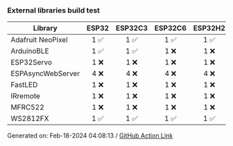 ### External libraries build test

Library|ESP32|ESP32C3|ESP32C6|ESP32H2|ESP32S2|ESP32S3
-|:-:|:-:|:-:|:-:|:-:|:-:
Adafruit NeoPixel|1 :white_check_mark: |1 :white_check_mark: |1 :white_check_mark: |1 :white_check_mark: |1 :white_check_mark: |1 :white_check_mark: 
ArduinoBLE|1 :white_check_mark: |1 :white_check_mark: |1 :x: |1 :x: |N/A|1 :white_check_mark: 
ESP32Servo|1 :x: |1 :x: |1 :x: |1 :x: |1 :x: |1 :x: 
ESPAsyncWebServer|4 :x: |4 :x: |4 :x: |4 :x: |4 :x: |4 :x: 
FastLED|1 :x: |1 :x: |1 :x: |1 :x: |1 :x: |1 :x: 
IRremote|1 :x: |1 :x: |1 :x: |1 :x: |1 :x: |1 :x: 
MFRC522|1 :x: |1 :x: |1 :x: |1 :x: |1 :x: |1 :x: 
WS2812FX|1 :white_check_mark: |1 :white_check_mark: |1 :white_check_mark: |1 :white_check_mark: |1 :white_check_mark: |1 :white_check_mark: 


Generated on: Feb-18-2024 04:08:13
/ [GitHub Action Link](https://github.com/espressif/arduino-esp32/actions/runs/7946425179)

